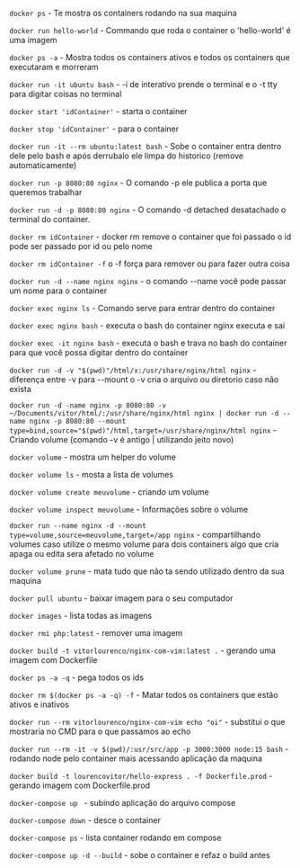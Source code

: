 `docker ps` - Te mostra os containers rodando na sua maquina

`docker run hello-world` - Commando que roda o container o 'hello-world' é uma imagem

`docker ps -a` - Mostra todos os containers ativos e todos os containers que executaram e morreram

`docker run -it ubuntu bash` - -i de interativo prende o terminal e o -t tty para digitar coisas no terminal

`docker start 'idContainer'` - starta o container

`docker stop 'idContainer'` - para o container

`docker run -it --rm ubuntu:latest bash` - Sobe o container entra dentro dele pelo bash e após derrubalo ele limpa do historico (remove automaticamente)

`docker run -p 8080:80 nginx` - O comando -p ele publica a porta que queremos trabalhar

`docker run -d -p 8080:80 nginx` - O comando -d detached desatachado o terminal do container.

`docker rm idContainer` - docker rm remove o container que foi passado o id pode ser passado por id ou pelo nome

`docker rm idContainer -f` o -f força para remover ou para fazer outra coisa

`docker run -d --name nginx nginx` - o comando --name você pode passar um nome para o container

`docker exec nginx ls` - Comando serve para entrar dentro do container

`docker exec nginx bash` - executa o bash do container nginx executa e sai

`docker exec -it nginx bash` - executa o bash e trava no bash do container para que você possa digitar dentro do container

`docker run -d -v "$(pwd)"/html/x:/usr/share/nginx/html nginx` - diferença entre -v para --mount o -v cria o arquivo ou diretorio caso não exista

`docker run -d -name nginx -p 8080:80 -v ~/Documents/vitor/html/:/usr/share/nginx/html nginx | docker run -d --name nginx -p 8080:80 --mount type=bind,source="$(pwd)"/html,target=/usr/share/nginx/html nginx` - Criando volume (comando -v é antigo | utilizando jeito novo)

`docker volume` - mostra um helper do volume

`docker volume ls` - mosta a lista de volumes

`docker volume create meuvolume` - criando um volume

`docker volume inspect meuvolume` - Informações sobre o volume

`docker run --name nginx -d --mount type=volume,source=meuvolume,target=/app nginx` - compartilhando volumes caso utilize o mesmo volume para dois containers algo que cria apaga ou edita sera afetado no volume

`docker volume prune` - mata tudo que não ta sendo utilizado dentro da sua maquina

`docker pull ubuntu` - baixar imagem para o seu computador

`docker images` - lista todas as imagens

`docker rmi php:latest` - remover uma imagem

`docker build -t vitorlourenco/nginx-com-vim:latest .` - gerando uma imagem com Dockerfile

`docker ps -a -q` - pega todos os ids

`docker rm $(docker ps -a -q) -f` - Matar todos os containers que estão ativos e inativos

`docker run --rm vitorlourenco/nginx-com-vim echo "oi"` - substitui o que mostraria no CMD para o que passamos ao echo

`docker run --rm -it -v $(pwd)/:usr/src/app -p 3000:3000 node:15 bash` - rodando node pelo container mais acessando aplicação da maquina

`docker build -t lourencovitor/hello-express . -f Dockerfile.prod` - gerando imagem com Dockerfile.prod

`docker-compose up ` - subindo aplicação do arquivo compose

`docker-compose down` - desce o container

`docker-compose ps` - lista container rodando em compose

`docker-compose up -d --build` - sobe o container e refaz o build antes
